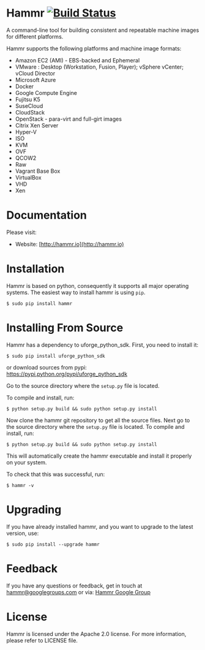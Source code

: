 Hammr [![Build Status](https://travis-ci.org/usharesoft/hammr.svg?branch=master)](https://travis-ci.org/usharesoft/hammr)
=====

A command-line tool for building consistent and repeatable machine images for different platforms.

Hammr supports the following platforms and machine image formats:

* Amazon EC2 (AMI) - EBS-backed and Ephemeral
* VMware : Desktop (Workstation, Fusion, Player); vSphere vCenter; vCloud Director
* Microsoft Azure
* Docker
* Google Compute Engine
* Fujitsu K5
* SuseCloud
* CloudStack
* OpenStack - para-virt and full-girt images
* Citrix Xen Server
* Hyper-V
* ISO
* KVM
* OVF
* QCOW2
* Raw
* Vagrant Base Box
* VirtualBox
* VHD
* Xen

Documentation
=============
Please visit:
* Website: [http://hammr.io](http://hammr.io)


Installation
============
Hammr is based on python, consequently it supports all major operating systems.  The easiest way to install hammr is using `pip`.

```
$ sudo pip install hammr
```

Installing From Source
======================
Hammr has a dependency to uforge_python_sdk. First, you need to install it:

```
$ sudo pip install uforge_python_sdk
```

or download sources from pypi: https://pypi.python.org/pypi/uforge_python_sdk

Go to the source directory where the `setup.py` file is located.

To compile and install, run:

```
$ python setup.py build && sudo python setup.py install
```

Now clone the hammr git repository to get all the source files.
Next go to the source directory where the `setup.py` file is located.
To compile and install, run:

```
$ python setup.py build && sudo python setup.py install
```

This will automatically create the hammr executable and install it properly on your system.

To check that this was successful, run:

```
$ hammr -v
```

Upgrading
=========
If you have already installed hammr, and you want to upgrade to the latest version, use:
```
$ sudo pip install --upgrade hammr
```


Feedback
========
If you have any questions or feedback, get in touch at [hammr@googlegroups.com](mailto:hammr%40googlegroups.com) or via: [Hammr Google Group](https://groups.google.com/d/forum/hammr)


License
=======
Hammr is licensed under the Apache 2.0 license. For more information, please refer to LICENSE file.
